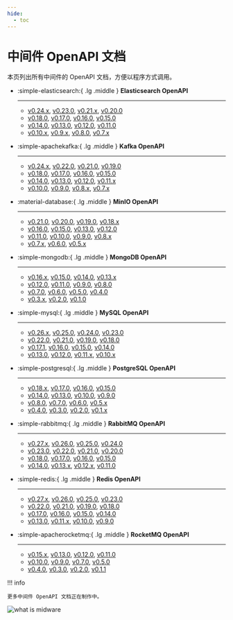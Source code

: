 ```yaml
---
hide:
  - toc
---
```


# 中间件 OpenAPI 文档

本页列出所有中间件的 OpenAPI 文档，方便以程序方式调用。

<div class="grid cards" markdown>

-   :simple-elasticsearch:{ .lg .middle } __Elasticsearch OpenAPI__

    ---

    - [v0.24.x](mcamel/elasticsearch/elasticsearch-v0.24.0.md), [v0.23.0](mcamel/elasticsearch/elasticsearch-v0.23.0.md), [v0.21.x](mcamel/elasticsearch/elasticsearch-v0.21.0.md), [v0.20.0](mcamel/elasticsearch/elasticsearch-v0.20.0.md)
    - [v0.18.0](mcamel/elasticsearch/elasticsearch-v0.18.0.md), [v0.17.0](mcamel/elasticsearch/elasticsearch-v0.17.0.md), [v0.16.0](mcamel/elasticsearch/elasticsearch-v0.16.0.md), [v0.15.0](mcamel/elasticsearch/elasticsearch-v0.15.0.md)
    - [v0.14.0](mcamel/elasticsearch/elasticsearch-v0.14.0.md), [v0.13.0](mcamel/elasticsearch/elasticsearch-v0.13.0.md), [v0.12.0](mcamel/elasticsearch/elasticsearch-v0.12.0.md), [v0.11.0](mcamel/elasticsearch/elasticsearch-v0.11.0.md)
    - [v0.10.x](mcamel/elasticsearch/elasticsearch-v0.10.0.md), [v0.9.x](mcamel/elasticsearch/elasticsearch-v0.9.0.md), [v0.8.0](mcamel/elasticsearch/elasticsearch-v0.8.0.md), [v0.7.x](mcamel/elasticsearch/elasticsearch-v0.7.0.md)

-   :simple-apachekafka:{ .lg .middle } __Kafka OpenAPI__

    ---

    - [v0.24.x](mcamel/kafka/kafka-v0.24.0.md), [v0.22.0](mcamel/kafka/kafka-v0.22.0.md), [v0.21.0](mcamel/kafka/kafka-v0.21.0.md), [v0.19.0](mcamel/kafka/kafka-v0.19.0.md)
    - [v0.18.0](mcamel/kafka/kafka-v0.18.0.md), [v0.17.0](mcamel/kafka/kafka-v0.17.0.md), [v0.16.0](mcamel/kafka/kafka-v0.16.0.md), [v0.15.0](mcamel/kafka/kafka-v0.15.0.md)
    - [v0.14.0](mcamel/kafka/kafka-v0.14.0.md), [v0.13.0](mcamel/kafka/kafka-v0.13.0.md), [v0.12.0](mcamel/kafka/kafka-v0.12.0.md), [v0.11.x](mcamel/kafka/kafka-v0.11.0.md)
    - [v0.10.0](mcamel/kafka/kafka-v0.10.0.md), [v0.9.0](mcamel/kafka/kafka-v0.9.0.md), [v0.8.x](mcamel/kafka/kafka-v0.8.0.md), [v0.7.x](mcamel/kafka/kafka-v0.7.0.md)

-   :material-database:{ .lg .middle } __MinIO OpenAPI__

    ---

    - [v0.21.0](mcamel/minio/minio-v0.21.0.md), [v0.20.0](mcamel/minio/minio-v0.20.0.md), [v0.19.0](mcamel/minio/minio-v0.19.0.md), [v0.18.x](mcamel/minio/minio-v0.18.0.md)
    - [v0.16.0](mcamel/minio/minio-v0.16.0.md), [v0.15.0](mcamel/minio/minio-v0.15.0.md), [v0.13.0](mcamel/minio/minio-v0.13.0.md), [v0.12.0](mcamel/minio/minio-v0.12.0.md)
    - [v0.11.0](mcamel/minio/minio-v0.11.0.md), [v0.10.0](mcamel/minio/minio-v0.10.0.md), [v0.9.0](mcamel/minio/minio-v0.9.0.md), [v0.8.x](mcamel/minio/minio-v0.8.0.md)
    - [v0.7.x](mcamel/minio/minio-v0.7.0.md), [v0.6.0](mcamel/minio/minio-v0.6.0.md), [v0.5.x](mcamel/minio/minio-v0.5.0.md)

-   :simple-mongodb:{ .lg .middle } __MongoDB OpenAPI__

    ---

    - [v0.16.x](mcamel/mongodb/mongodb-v0.16.0.md), [v0.15.0](mcamel/mongodb/mongodb-v0.15.0.md), [v0.14.0](mcamel/mongodb/mongodb-v0.14.0.md), [v0.13.x](mcamel/mongodb/mongodb-v0.13.0.md)
    - [v0.12.0](mcamel/mongodb/mongodb-v0.12.0.md), [v0.11.0](mcamel/mongodb/mongodb-v0.11.0.md), [v0.9.0](mcamel/mongodb/mongodb-v0.9.0.md), [v0.8.0](mcamel/mongodb/mongodb-v0.8.0.md)
    - [v0.7.0](mcamel/mongodb/mongodb-v0.7.0.md), [v0.6.0](mcamel/mongodb/mongodb-v0.6.0.md), [v0.5.0](mcamel/mongodb/mongodb-v0.5.0.md), [v0.4.0](mcamel/mongodb/mongodb-v0.4.0.md)
    - [v0.3.x](mcamel/mongodb/mongodb-v0.3.0.md), [v0.2.0](mcamel/mongodb/mongodb-v0.2.0.md), [v0.1.0](mcamel/mongodb/mongodb-v0.1.0.md)

-   :simple-mysql:{ .lg .middle } __MySQL OpenAPI__

    ---

    - [v0.26.x](mcamel/mysql/mysql-v0.26.0.md), [v0.25.0](mcamel/mysql/mysql-v0.25.0.md), [v0.24.0](mcamel/mysql/mysql-v0.24.0.md), [v0.23.0](mcamel/mysql/mysql-v0.23.0.md)
    - [v0.22.0](mcamel/mysql/mysql-v0.22.0.md), [v0.21.0](mcamel/mysql/mysql-v0.21.0.md), [v0.19.0](mcamel/mysql/mysql-v0.19.0.md), [v0.18.0](mcamel/mysql/mysql-v0.18.0.md)
    - [v0.17.1](mcamel/mysql/mysql-v0.17.1.md), [v0.16.0](mcamel/mysql/mysql-v0.16.0.md), [v0.15.0](mcamel/mysql/mysql-v0.15.0.md), [v0.14.0](mcamel/mysql/mysql-v0.14.0.md)
    - [v0.13.0](mcamel/mysql/mysql-v0.13.0.md), [v0.12.0](mcamel/mysql/mysql-v0.12.0.md), [v0.11.x](mcamel/mysql/mysql-v0.11.0.md), [v0.10.x](mcamel/mysql/mysql-v0.10.0.md)

-   :simple-postgresql:{ .lg .middle } __PostgreSQL OpenAPI__

    ---

    - [v0.18.x](mcamel/postgresql/postgresql-v0.18.0.md), [v0.17.0](mcamel/postgresql/postgresql-v0.17.0.md), [v0.16.0](mcamel/postgresql/postgresql-v0.16.0.md), [v0.15.0](mcamel/postgresql/postgresql-v0.15.0.md)
    - [v0.14.0](mcamel/postgresql/postgresql-v0.14.0.md), [v0.13.0](mcamel/postgresql/postgresql-v0.13.0.md), [v0.10.0](mcamel/postgresql/postgresql-v0.10.0.md), [v0.9.0](mcamel/postgresql/postgresql-v0.9.0.md)
    - [v0.8.0](mcamel/postgresql/postgresql-v0.8.0.md), [v0.7.0](mcamel/postgresql/postgresql-v0.7.0.md), [v0.6.0](mcamel/postgresql/postgresql-v0.6.0.md), [v0.5.x](mcamel/postgresql/postgresql-v0.5.0.md)
    - [v0.4.0](mcamel/postgresql/postgresql-v0.4.0.md), [v0.3.0](mcamel/postgresql/postgresql-v0.3.0.md), [v0.2.0](mcamel/postgresql/postgresql-v0.2.0.md), [v0.1.x](mcamel/postgresql/postgresql-v0.1.0.md)

-   :simple-rabbitmq:{ .lg .middle } __RabbitMQ OpenAPI__

    ---

    - [v0.27.x](mcamel/rabbitmq/rabbitmq-v0.27.0.md), [v0.26.0](mcamel/rabbitmq/rabbitmq-v0.26.0.md), [v0.25.0](mcamel/rabbitmq/rabbitmq-v0.25.0.md), [v0.24.0](mcamel/rabbitmq/rabbitmq-v0.24.0.md)
    - [v0.23.0](mcamel/rabbitmq/rabbitmq-v0.23.0.md), [v0.22.0](mcamel/rabbitmq/rabbitmq-v0.22.0.md), [v0.21.0](mcamel/rabbitmq/rabbitmq-v0.21.0.md), [v0.20.0](mcamel/rabbitmq/rabbitmq-v0.20.0.md)
    - [v0.18.0](mcamel/rabbitmq/rabbitmq-v0.18.0.md), [v0.17.0](mcamel/rabbitmq/rabbitmq-v0.17.0.md), [v0.16.0](mcamel/rabbitmq/rabbitmq-v0.16.0.md), [v0.15.0](mcamel/rabbitmq/rabbitmq-v0.15.0.md)
    - [v0.14.0](mcamel/rabbitmq/rabbitmq-v0.14.0.md), [v0.13.x](mcamel/rabbitmq/rabbitmq-v0.13.0.md), [v0.12.x](mcamel/rabbitmq/rabbitmq-v0.12.0.md), [v0.11.0](mcamel/rabbitmq/rabbitmq-v0.11.0.md)

-   :simple-redis:{ .lg .middle } __Redis OpenAPI__

    ---

    - [v0.27.x](mcamel/redis/redis-v0.27.1.md), [v0.26.0](mcamel/redis/redis-v0.26.0.md), [v0.25.0](mcamel/redis/redis-v0.25.0.md), [v0.23.0](mcamel/redis/redis-v0.23.0.md)
    - [v0.22.0](mcamel/redis/redis-v0.22.0.md), [v0.21.0](mcamel/redis/redis-v0.21.0.md), [v0.19.0](mcamel/redis/redis-v0.19.0.md), [v0.18.0](mcamel/redis/redis-v0.18.0.md)
    - [v0.17.0](mcamel/redis/redis-v0.17.0.md), [v0.16.0](mcamel/redis/redis-v0.16.0.md), [v0.15.0](mcamel/redis/redis-v0.15.0.md), [v0.14.0](mcamel/redis/redis-v0.14.0.md)
    - [v0.13.0](mcamel/redis/redis-v0.13.0.md), [v0.11.x](mcamel/redis/redis-v0.11.0.md), [v0.10.0](mcamel/redis/redis-v0.10.0.md), [v0.9.0](mcamel/redis/redis-v0.9.0.md)

-   :simple-apacherocketmq:{ .lg .middle } __RocketMQ OpenAPI__

    ---

    - [v0.15.x](mcamel/rocketmq/rocketmq-v0.15.0.md), [v0.13.0](mcamel/rocketmq/rocketmq-v0.13.0.md), [v0.12.0](mcamel/rocketmq/rocketmq-v0.12.0.md), [v0.11.0](mcamel/rocketmq/rocketmq-v0.11.0.md)
    - [v0.10.0](mcamel/rocketmq/rocketmq-v0.10.0.md), [v0.9.0](mcamel/rocketmq/rocketmq-v0.9.0.md), [v0.7.0](mcamel/rocketmq/rocketmq-v0.7.0.md), [v0.5.0](mcamel/rocketmq/rocketmq-v0.5.0.md)
    - [v0.4.0](mcamel/rocketmq/rocketmq-v0.4.0.md), [v0.3.0](mcamel/rocketmq/rocketmq-v0.3.0.md), [v0.2.0](mcamel/rocketmq/rocketmq-v0.2.0.md), [v0.1.1](mcamel/rocketmq/rocketmq-v0.1.1.md)

</div>

!!! info

    更多中间件 OpenAPI 文档正在制作中。

![what is midware](https://docs.daocloud.io/daocloud-docs-images/docs/openapi/images/middleware02.jpeg)
